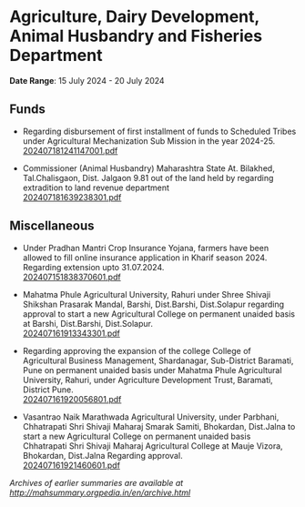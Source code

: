 # Agriculture, Dairy Development, Animal Husbandry and Fisheries Department

**Date Range**: 15 July 2024 - 20 July 2024


## Funds
- Regarding disbursement of first installment of funds to Scheduled Tribes under Agricultural Mechanization Sub Mission in the year 2024-25.\
  [202407181241147001.pdf](https://gr.maharashtra.gov.in/Site/Upload/Government%20Resolutions/English/202407181241147001.pdf)

- Commissioner (Animal Husbandry) Maharashtra State At. Bilakhed,  Tal.Chalisgaon, Dist. Jalgaon  9.81 out of the land held by regarding extradition to land revenue department\
  [202407181639238301.pdf](https://gr.maharashtra.gov.in/Site/Upload/Government%20Resolutions/English/202407181639238301.pdf)

## Miscellaneous
- Under Pradhan Mantri Crop Insurance Yojana, farmers have been allowed to fill online insurance application in Kharif season 2024. Regarding extension upto 31.07.2024.\
  [202407151838370601.pdf](https://gr.maharashtra.gov.in/Site/Upload/Government%20Resolutions/English/202407151838370601.pdf)

- Mahatma Phule Agricultural University, Rahuri under Shree Shivaji Shikshan Prasarak Mandal, Barshi, Dist.Barshi, Dist.Solapur regarding approval to start a new Agricultural College on permanent unaided basis at Barshi, Dist.Barshi, Dist.Solapur.\
  [202407161913343301.pdf](https://gr.maharashtra.gov.in/Site/Upload/Government%20Resolutions/English/202407161913343301.pdf)

- Regarding approving the expansion of the college College of Agricultural Business Management, Shardanagar, Sub-District Baramati, Pune on permanent unaided basis under Mahatma Phule Agricultural University, Rahuri, under Agriculture Development Trust, Baramati, District Pune.\
  [202407161920056801.pdf](https://gr.maharashtra.gov.in/Site/Upload/Government%20Resolutions/English/202407161920056801.pdf)

- Vasantrao Naik Marathwada Agricultural University, under Parbhani, Chhatrapati Shri Shivaji Maharaj Smarak Samiti, Bhokardan, Dist.Jalna to start a new Agricultural College on permanent unaided basis Chhatrapati Shri Shivaji Maharaj Agricultural College at Mauje Vizora, Bhokardan, Dist.Jalna Regarding approval.\
  [202407161921460601.pdf](https://gr.maharashtra.gov.in/Site/Upload/Government%20Resolutions/English/202407161921460601.pdf)


*Archives of earlier summaries are available at http://mahsummary.orgpedia.in/en/archive.html*